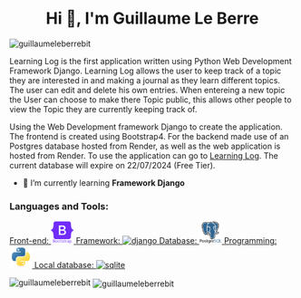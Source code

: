 <h1 align="center">Hi 👋, I'm Guillaume Le Berre</h1>

<p align="left"> <img src="https://komarev.com/ghpvc/?username=guillaumeleberrebit&label=Profile%20views&color=0e75b6&style=flat" alt="guillaumeleberrebit" /> </p>

Learning Log is the first application written using Python Web Development Framework Django. Learning Log allows the user to keep track of a topic they are interested in and making a journal as they learn different topics. The user can edit and delete his own entries. When entereing a new topic the User can choose to make there Topic public, this allows other people to view the Topic they are currently keeping track of. 

Using the Web Development framework Django to create the application. The frontend is created using Bootstrap4. For the backend made use of an Postgres database hosted from Render, as well as the web application is hosted from Render. To use the application can go to <a href="https://learninglog-kri5.onrender.com/">Learning Log</a>. The current database will expire on 22/07/2024 (Free Tier).

- 🌱 I’m currently learning **Framework Django**

<h3 align="left">Languages and Tools:</h3>
<p align="left"> <a href="https://getbootstrap.com" target="_blank" rel="noreferrer">Front-end: <img src="https://raw.githubusercontent.com/devicons/devicon/master/icons/bootstrap/bootstrap-plain-wordmark.svg" alt="bootstrap" width="40" height="40"/> </a> <a href="https://www.djangoproject.com/" target="_blank" rel="noreferrer">Framework: <img src="https://cdn.worldvectorlogo.com/logos/django.svg" alt="django" width="40" height="40"/> </a> <a href="https://www.postgresql.org" target="_blank" rel="noreferrer">Database: <img src="https://raw.githubusercontent.com/devicons/devicon/master/icons/postgresql/postgresql-original-wordmark.svg" alt="postgresql" width="40" height="40"/> </a> <a href="https://www.python.org" target="_blank" rel="noreferrer">Programming: <img src="https://raw.githubusercontent.com/devicons/devicon/master/icons/python/python-original.svg" alt="python" width="40" height="40"/> </a> <a href="https://www.sqlite.org/" target="_blank" rel="noreferrer">Local database: <img src="https://www.vectorlogo.zone/logos/sqlite/sqlite-icon.svg" alt="sqlite" width="40" height="40"/> </a> </p>

<p><img align="left" src="https://github-readme-stats.vercel.app/api/top-langs?username=guillaumeleberrebit&show_icons=true&locale=en&layout=compact" alt="guillaumeleberrebit" /></p>

<p>&nbsp;<img align="center" src="https://github-readme-stats.vercel.app/api?username=guillaumeleberrebit&show_icons=true&locale=en" alt="guillaumeleberrebit" /></p>

